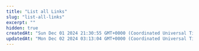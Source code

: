 ```yaml
---
title: "List all Links"
slug: "list-all-links"
excerpt: ""
hidden: true
createdAt: "Sun Dec 01 2024 21:30:55 GMT+0000 (Coordinated Universal Time)"
updatedAt: "Mon Dec 02 2024 03:13:04 GMT+0000 (Coordinated Universal Time)"
---
```

